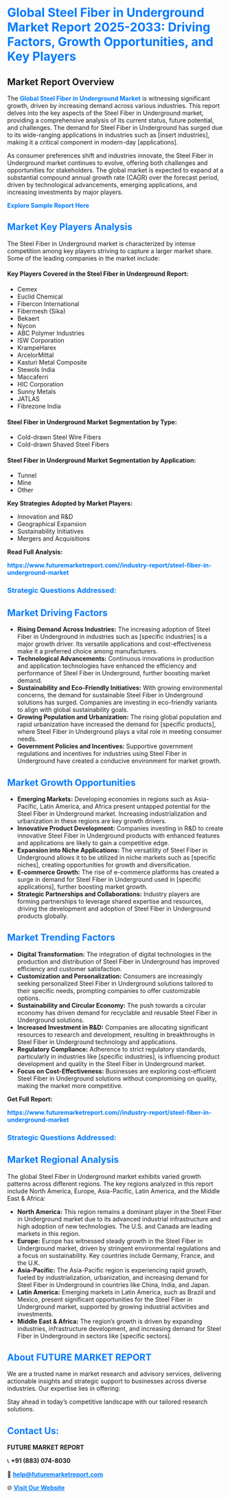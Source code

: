 <h1 style="color: #007BFF;">Global Steel Fiber in Underground Market Report 2025-2033: Driving Factors, Growth Opportunities, and Key Players</h1>

<section id="overview">
<h2>Market Report Overview</h2>
<p>The <a href="https://www.futuremarketreport.com//industry-report/steel-fiber-in-underground-market" style="color: #007BFF; text-decoration: none;"><strong>Global Steel Fiber in Underground Market</strong></a> is witnessing significant growth, driven by increasing demand across various industries. This report delves into the key aspects of the Steel Fiber in Underground market, providing a comprehensive analysis of its current status, future potential, and challenges. The demand for Steel Fiber in Underground has surged due to its wide-ranging applications in industries such as [insert industries], making it a critical component in modern-day [applications].</p>
<p>As consumer preferences shift and industries innovate, the Steel Fiber in Underground market continues to evolve, offering both challenges and opportunities for stakeholders. The global market is expected to expand at a substantial compound annual growth rate (CAGR) over the forecast period, driven by technological advancements, emerging applications, and increasing investments by major players.</p>
</section>

<section id="overview">
<p><a href="https://www.futuremarketreport.com//request-sample/reportId=55315" style="color: #007BFF; text-decoration: none;"><strong>Explore Sample Report Here</strong></a></p>
</section>

<section id="key-players">
<h2 style="color: #007BFF;">Market Key Players Analysis</h2>
<p>The Steel Fiber in Underground market is characterized by intense competition among key players striving to capture a larger market share. Some of the leading companies in the market include:</p>
<h4>Key Players Covered in the Steel Fiber in Underground Report:</h4>
<ul><li>Cemex</li><li>Euclid Chemical</li><li>Fibercon International</li><li>Fibermesh (Sika)</li><li>Bekaert</li><li>Nycon</li><li>ABC Polymer Industries</li><li>ISW Corporation</li><li>KrampeHarex</li><li>ArcelorMittal</li><li>Kasturi Metal Composite</li><li>Stewols India</li><li>Maccaferri</li><li>HIC Corporation</li><li>Sunny Metals</li><li>JATLAS</li><li>Fibrezone India</li></ul>
<h4>Steel Fiber in Underground Market Segmentation by Type:</h4>
<ul><li>Cold-drawn Steel Wire Fibers</li><li>Cold-drawn Shaved Steel Fibers</li></ul>

<h4>Steel Fiber in Underground Market Segmentation by Application:</h4>
<ul><li>Tunnel</li><li>Mine</li><li>Other</li></ul>
<p><strong>Key Strategies Adopted by Market Players:</strong></p>
<ul>
<li>Innovation and R&D</li>
<li>Geographical Expansion</li>
<li>Sustainability Initiatives</li>
<li>Mergers and Acquisitions</li>
</ul>
</section>

<section>
<p><strong>Read Full Analysis: </strong></p><a href="https://www.futuremarketreport.com//industry-report/steel-fiber-in-underground-market" style="color: #007BFF; text-decoration: none;"><strong>https://www.futuremarketreport.com//industry-report/steel-fiber-in-underground-market</strong></a>
<h3 style="color: #007BFF;">Strategic Questions Addressed:</h3>
</section>

<section id="driving-factors">
<h2 style="color: #007BFF;">Market Driving Factors</h2>
<ul>
<li><strong>Rising Demand Across Industries:</strong> The increasing adoption of Steel Fiber in Underground in industries such as [specific industries] is a major growth driver. Its versatile applications and cost-effectiveness make it a preferred choice among manufacturers.</li>
<li><strong>Technological Advancements:</strong> Continuous innovations in production and application technologies have enhanced the efficiency and performance of Steel Fiber in Underground, further boosting market demand.</li>
<li><strong>Sustainability and Eco-Friendly Initiatives:</strong> With growing environmental concerns, the demand for sustainable Steel Fiber in Underground solutions has surged. Companies are investing in eco-friendly variants to align with global sustainability goals.</li>
<li><strong>Growing Population and Urbanization:</strong> The rising global population and rapid urbanization have increased the demand for [specific products], where Steel Fiber in Underground plays a vital role in meeting consumer needs.</li>
<li><strong>Government Policies and Incentives:</strong> Supportive government regulations and incentives for industries using Steel Fiber in Underground have created a conducive environment for market growth.</li>
</ul>
</section>

<section id="growth-opportunities">
<h2 style="color: #007BFF;">Market Growth Opportunities</h2>
<ul>
<li><strong>Emerging Markets:</strong> Developing economies in regions such as Asia-Pacific, Latin America, and Africa present untapped potential for the Steel Fiber in Underground market. Increasing industrialization and urbanization in these regions are key growth drivers.</li>
<li><strong>Innovative Product Development:</strong> Companies investing in R&D to create innovative Steel Fiber in Underground products with enhanced features and applications are likely to gain a competitive edge.</li>
<li><strong>Expansion into Niche Applications:</strong> The versatility of Steel Fiber in Underground allows it to be utilized in niche markets such as [specific niches], creating opportunities for growth and diversification.</li>
<li><strong>E-commerce Growth:</strong> The rise of e-commerce platforms has created a surge in demand for Steel Fiber in Underground used in [specific applications], further boosting market growth.</li>
<li><strong>Strategic Partnerships and Collaborations:</strong> Industry players are forming partnerships to leverage shared expertise and resources, driving the development and adoption of Steel Fiber in Underground products globally.</li>
</ul>
</section>

<section id="trending-factors">
<h2 style="color: #007BFF;">Market Trending Factors</h2>
<ul>
<li><strong>Digital Transformation:</strong> The integration of digital technologies in the production and distribution of Steel Fiber in Underground has improved efficiency and customer satisfaction.</li>
<li><strong>Customization and Personalization:</strong> Consumers are increasingly seeking personalized Steel Fiber in Underground solutions tailored to their specific needs, prompting companies to offer customizable options.</li>
<li><strong>Sustainability and Circular Economy:</strong> The push towards a circular economy has driven demand for recyclable and reusable Steel Fiber in Underground solutions.</li>
<li><strong>Increased Investment in R&D:</strong> Companies are allocating significant resources to research and development, resulting in breakthroughs in Steel Fiber in Underground technology and applications.</li>
<li><strong>Regulatory Compliance:</strong> Adherence to strict regulatory standards, particularly in industries like [specific industries], is influencing product development and quality in the Steel Fiber in Underground market.</li>
<li><strong>Focus on Cost-Effectiveness:</strong> Businesses are exploring cost-efficient Steel Fiber in Underground solutions without compromising on quality, making the market more competitive.</li>
</ul>
</section>

<section>
<p><strong>Get Full Report: </strong></p><a href="https://www.futuremarketreport.com//industry-report/steel-fiber-in-underground-market" style="color: #007BFF; text-decoration: none;"><strong>https://www.futuremarketreport.com//industry-report/steel-fiber-in-underground-market</strong></a>
<h3 style="color: #007BFF;">Strategic Questions Addressed:</h3>
</section>


<section id="regional-analysis">
<h2 style="color: #007BFF;">Market Regional Analysis</h2>
<p>The global Steel Fiber in Underground market exhibits varied growth patterns across different regions. The key regions analyzed in this report include North America, Europe, Asia-Pacific, Latin America, and the Middle East & Africa:</p>
<ul>
<li><strong>North America:</strong> This region remains a dominant player in the Steel Fiber in Underground market due to its advanced industrial infrastructure and high adoption of new technologies. The U.S. and Canada are leading markets in this region.</li>
<li><strong>Europe:</strong> Europe has witnessed steady growth in the Steel Fiber in Underground market, driven by stringent environmental regulations and a focus on sustainability. Key countries include Germany, France, and the U.K.</li>
<li><strong>Asia-Pacific:</strong> The Asia-Pacific region is experiencing rapid growth, fueled by industrialization, urbanization, and increasing demand for Steel Fiber in Underground in countries like China, India, and Japan.</li>
<li><strong>Latin America:</strong> Emerging markets in Latin America, such as Brazil and Mexico, present significant opportunities for the Steel Fiber in Underground market, supported by growing industrial activities and investments.</li>
<li><strong>Middle East & Africa:</strong> The region’s growth is driven by expanding industries, infrastructure development, and increasing demand for Steel Fiber in Underground in sectors like [specific sectors].</li>
</ul>
</section>

<footer>
<h2 style="color: #007BFF;">About FUTURE MARKET REPORT</h2>
<p>We are a trusted name in market research and advisory services, delivering actionable insights and strategic support to businesses across diverse industries. Our expertise lies in offering:</p>

<p>Stay ahead in today’s competitive landscape with our tailored research solutions.</p>

<h2 style="color: #007BFF;">Contact Us:</h2>
<p><strong>FUTURE MARKET REPORT</strong></p>
<p>📞 <strong>+91 (883) 074-8030</strong></p>
<p>📧 <strong><a href="mailto:help@futuremarketreport.com" style="color: #007BFF;">help@futuremarketreport.com</a></strong></p>
<p>🌐 <strong><a href="https://www.futuremarketreport.com/" style="color: #007BFF;">Visit Our Website</a></strong></p>
</footer>